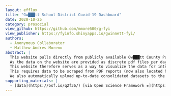 ```yaml
---
layout: efflux
title: "Gw███tt School District Covid-19 Dashboard"
date: 2020-10-25
category: prosocial
view_github: https://github.com/mmore500/g-fyi
view_publisher: https://fyinfo.shinyapps.io/gwinnett-fyi/
authors:
  - Anonymous Collaborator
  - Matthew Andres Moreno
abstract: |
  This website pulls directly from publicly available Gw███tt County Public Schools (GCPS) data.
  As the data on the website are provided as discrete pdf files per day, it can be difficult to see patterns.
  This website therefore serves as a way to visualize the data for interested stakeholders.
  This requires data to be scraped from PDF reports (now also located here) put together by the Gw███tt School District, packaged with a shiny web app, and deployed to https://shinyapps.io.
  We also automatically upload up-to-date consolidated datasets to the project's Open Science Framework page.
supporting_materials: |
  - [data](https://osf.io/q2f36/) [via Open Science Framework ❋](https://osf.io)
---
```


